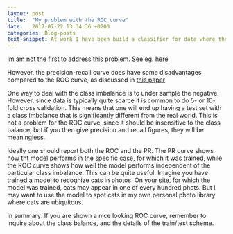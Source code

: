 ```yaml
---
layout: post
title:  "My problem with the ROC curve"
date:   2017-07-22 13:34:36 +0200
categories: Blog-posts
text-snippet: At work I have been build a classifier for data where the class balance in extremely skewed -- in some cases as much as 2000 negative for each positive case. Based on the ROC AUC I thought my results were great, but then I looked at the precision-recall curve.
---
```

Im am not the first to address this problem. See eg. [here](https://www.kaggle.com/lct14558/imbalanced-data-why-you-should-not-use-roc-curve)

However, the precision-recall curve does have some disadvantages compared to the ROC curve, as discussed in [this paper](https://nips.cc/Conferences/2015/Schedule?showEvent=5873)

One way to deal with the class imbalance is to under sample the negative. However, since data is typically quite scarce it is common to do 5- or 10- fold cross validation. This means that one will end up having a test set with a class imbalance that is significantly different from the real world. This is not a problem for the ROC curve, since it should be insensitive to the class balance, but if you then give precision and recall figures, they will be meaningless.

Ideally one should report both the ROC and the PR. The PR curve shows how tht model performs in the specific case, for which it was trained, while the ROC curve shows how well the model performs independent of the particular class imbalance. This can be quite useful. Imagine you have trained a model to recognize cats in photos. On your site, for which the model was trained, cats may appear in one of every hundred phots. But I may want to use the model to spot cats in my own personal photo library where cats are ubiquitous.

In summary: If you are shown a nice looking ROC curve, remember to inquire about the class balance, and the details of the train/test scheme. 